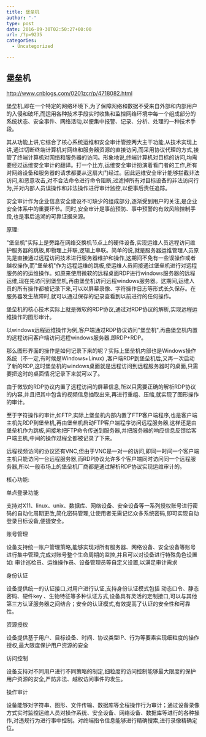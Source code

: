 ```yaml
---
title: 堡垒机
author: "-"
type: post
date: 2016-09-30T02:50:27+00:00
url: /?p=9235
categories:
  - Uncategorized

---
```

## 堡垒机
http://www.cnblogs.com/0201zcr/p/4718082.html

堡垒机,即在一个特定的网络环境下,为了保障网络和数据不受来自外部和内部用户的入侵和破坏,而运用各种技术手段实时收集和监控网络环境中每一个组成部分的系统状态、安全事件、网络活动,以便集中报警、记录、分析、处理的一种技术手段。

其从功能上讲,它综合了核心系统运维和安全审计管控两大主干功能,从技术实现上讲,通过切断终端计算机对网络和服务器资源的直接访问,而采用协议代理的方式,接管了终端计算机对网络和服务器的访问。形象地说,终端计算机对目标的访问,均需要经过运维安全审计的翻译。打一个比方,运维安全审计扮演着看门者的工作,所有对网络设备和服务器的请求都要从这扇大门经过。因此运维安全审计能够拦截非法访问,和恶意攻击,对不合法命令进行命令阻断,过滤掉所有对目标设备的非法访问行为,并对内部人员误操作和非法操作进行审计监控,以便事后责任追踪。

安全审计作为企业信息安全建设不可缺少的组成部分,逐渐受到用户的关注,是企业安全体系中的重要环节。同时,安全审计是事前预防、事中预警的有效风险控制手段,也是事后追溯的可靠证据来源。
  

原理: 

"堡垒机"实际上是旁路在网络交换机节点上的硬件设备,实现运维人员远程访问维护服务器的跳板,即物理上并联,逻辑上串联。简单的说,就是服务器运维管理人员原先是直接通过远程访问技术进行服务器维护和操作,这期间不免有一些误操作或者越权操作,而"堡垒机"作为远程运维的跳板,使运维人员间接通过堡垒机进行对远程服务的的运维操作。如原来使用微软的远程桌面RDP进行windows服务器的远程运维,现在先访问到堡垒机,再由堡垒机访问远程windows服务器。这期间,运维人员的所有操作都被记录下来,可以以屏幕录像、字符操作日志等形式长久保存。在服务器发生故障时,就可以通过保存的记录查看到以前进行的任何操作。

堡垒机的核心技术实际上就是微软的RDP协议,通过对RDP协议的解析,实现远程运维操作的图形审计。

以windows远程运维操作为例,客户端通过RDP协议访问"堡垒机",再由堡垒机内置的远程访问客户端访问远程windows服务器,即RDP+RDP。

那么图形界面的操作是如何记录下来的呢？实际上堡垒机内部也是Windows操作系统（不一定,有时候是Windows+Linux) ,客户端RDP到堡垒机后,又再一次启动了新的RDP,这时堡垒机的windows桌面就是远程访问到远程服务器时的桌面,只需要把这时的桌面情况记录下来就可以了。

由于微软的RDP协议内置了远程访问的屏幕信息,所以只需要正确的解析RDP协议的内容,并且把其中包含的视频信息抽取出来,再进行重组、压缩,就实现了图形操作的审计。

至于字符操作的审计,如FTP,实际上堡垒机内部内置了FTP客户端程序,也是客户端主机先RDP到堡垒机,再由堡垒机启动FTP客户端程序访问远程服务器,这样还是由堡垒机作为跳板,间接地把FTP命令传送到服务器,并把服务器的响应信息反馈给客户端主机,中间的操作过程全都被记录了下来。

远程视频访问的协议还有VNC,但由于VNC是一对一的访问,即同一时间一个客户端主机只能访问一台远程服务器,而RDP协议允许多个客户端同时访问同一个远程服务器,所以一般市场上的堡垒机厂商都是通过解析RDP协议实现运维审计的。

核心功能: 
  
单点登录功能
  
支持对X11、linux、unix、数据库、网络设备、安全设备等一系列授权账号进行密码的自动化周期更改,简化密码管理,让使用者无需记忆众多系统密码,即可实现自动登录目标设备,便捷安全。
  
账号管理
  
设备支持统一账户管理策略,能够实现对所有服务器、网络设备、安全设备等账号进行集中管理,完成对账号整个生命周期的监控,并且可以对设备进行特殊角色设置如: 审计巡检员、运维操作员、设备管理员等自定义设置,以满足审计需求
  
身份认证
  
设备提供统一的认证接口,对用户进行认证,支持身份认证模式包括 动态口令、静态密码、硬件key 、生物特征等多种认证方式,设备具有灵活的定制接口,可以与其他第三方认证服务器之间结合；安全的认证模式,有效提高了认证的安全性和可靠性。

资源授权
  
设备提供基于用户、目标设备、时间、协议类型IP、行为等要素实现细粒度的操作授权,最大限度保护用户资源的安全

访问控制
  
设备支持对不同用户进行不同策略的制定,细粒度的访问控制能够最大限度的保护用户资源的安全,严防非法、越权访问事件的发生。

操作审计
  
设备能够对字符串、图形、文件传输、数据库等全程操作行为审计；通过设备录像方式实时监控运维人员对操作系统、安全设备、网络设备、数据库等进行的各种操作,对违规行为进行事中控制。对终端指令信息能够进行精确搜索,进行录像精确定位。